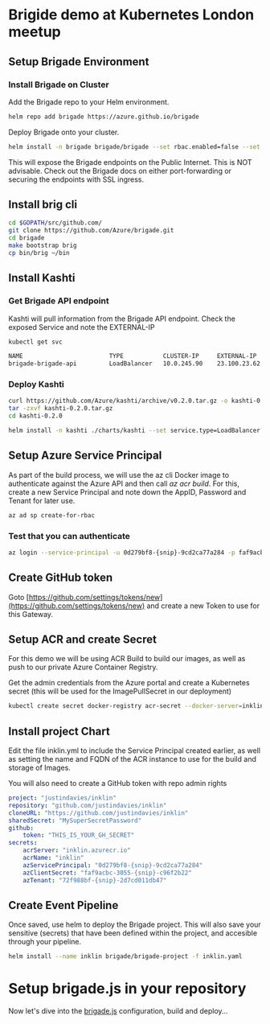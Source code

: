 # Brigide demo at Kubernetes London meetup



## Setup Brigade Environment

### Install Brigade on Cluster

Add the Brigade repo to your Helm environment.

```bash
helm repo add brigade https://azure.github.io/brigade

```

Deploy Brigade onto your cluster.

```bash
helm install -n brigade brigade/brigade --set rbac.enabled=false --set api.service.type=LoadBalancer
```

This will expose the Brigade endpoints on the Public Internet.  This is NOT advisable.  Check out the Brigade docs on either port-forwarding or securing the endpoints with SSL ingress.


## Install brig cli

```bash
cd $GOPATH/src/github.com/
git clone https://github.com/Azure/brigade.git
cd brigade
make bootstrap brig
cp bin/brig ~/bin
```

## Install Kashti

### Get Brigade API endpoint

Kashti will pull information from the Brigade API endpoint.  Check the exposed Service and note the EXTERNAL-IP

```bash
kubectl get svc

NAME                        TYPE           CLUSTER-IP     EXTERNAL-IP     PORT(S)          AGE
brigade-brigade-api         LoadBalancer   10.0.245.90    23.100.23.62    7745:31597/TCP   1h
```

### Deploy Kashti


```bash
curl https://github.com/Azure/kashti/archive/v0.2.0.tar.gz -o kashti-0.2.0.tar.gz
tar -zxvf kashti-0.2.0.tar.gz
cd kashti-0.2.0
```

```bash
helm install -n kashti ./charts/kashti --set service.type=LoadBalancer --set brigade.apiServer=http://23.100.23.62:7745
```


## Setup Azure Service Principal

As part of the build process, we will use the az cli Docker image to authenticate against the Azure API and then call *az acr build*.  For this, create a new Service Principal and note down the AppID, Password and Tenant for later use.

```bash
az ad sp create-for-rbac
```

### Test that you can authenticate

```bash
az login --service-principal -u 0d279bf8-{snip}-9cd2ca77a284 -p faf9acbc-{snip}-c654c96f2b22 --tenant 72f988bf-{snip}-2d7cd011db47
```


## Create GitHub token
Goto [https://github.com/settings/tokens/new](https://github.com/settings/tokens/new) and create a new Token to use for this Gateway. 



## Setup ACR and create Secret

For this demo we will be using ACR Build to build our images, as well as push to our private Azure Container Registry.

Get the admin credentials from the Azure portal and create a Kubernetes secret (this will be used for the ImagePullSecret in our deployment)

```bash
kubectl create secret docker-registry acr-secret --docker-server=inklin.azurecr.io --docker-username=inklin --docker-password=nV8oqk-{snip}-GR4J+ReHtK1Evc --docker-email=juda@microsoft.com
```



## Install project Chart
Edit the file inklin.yml to include the Service Principal created earlier, as well as setting the name and FQDN of the ACR instance to use for the build and storage of Images.

You will also need to create a GitHub token with repo admin rights

```yaml
project: "justindavies/inklin"
repository: "github.com/justindavies/inklin"
cloneURL: "https://github.com/justindavies/inklin"
sharedSecret: "MySuperSecretPassword"
github:
    token: "THIS_IS_YOUR_GH_SECRET"
secrets:
    acrServer: "inklin.azurecr.io"
    acrName: "inklin"
    azServicePrincipal: "0d279bf8-{snip}-9cd2ca77a284"
    azClientSecret: "faf9acbc-3055-{snip}-c96f2b22"
    azTenant: "72f988bf-{snip}-2d7cd011db47"
```

## Create Event Pipeline

Once saved, use helm to deploy the Brigade project.  This will also save your sensitive (secrets) that have been defined within the project, and accesible through your pipeline.


```bash
helm install --name inklin brigade/brigade-project -f inklin.yaml
```

# Setup brigade.js in your repository

Now let's dive into the [brigade.js](https://github.com/justindavies/inklin/blob/master/brigade.js) configuration, build and deploy...